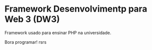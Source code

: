 # Framework Desenvolvimentp para Web 3 (DW3)

Framework usado para ensinar PHP na universidade.


Bora programar! rsrs
